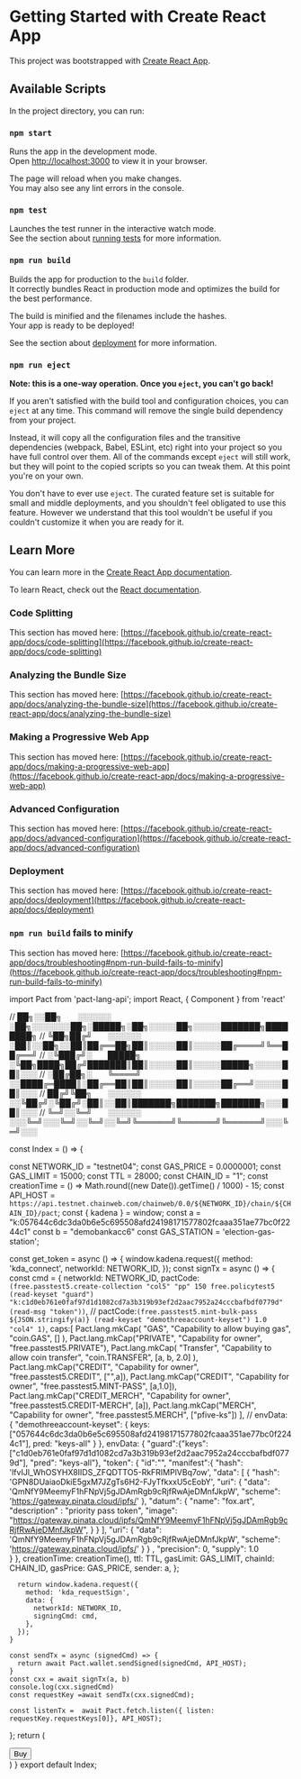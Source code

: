 # Getting Started with Create React App

This project was bootstrapped with [Create React App](https://github.com/facebook/create-react-app).

## Available Scripts

In the project directory, you can run:

### `npm start`

Runs the app in the development mode.\
Open [http://localhost:3000](http://localhost:3000) to view it in your browser.

The page will reload when you make changes.\
You may also see any lint errors in the console.

### `npm test`

Launches the test runner in the interactive watch mode.\
See the section about [running tests](https://facebook.github.io/create-react-app/docs/running-tests) for more information.

### `npm run build`

Builds the app for production to the `build` folder.\
It correctly bundles React in production mode and optimizes the build for the best performance.

The build is minified and the filenames include the hashes.\
Your app is ready to be deployed!

See the section about [deployment](https://facebook.github.io/create-react-app/docs/deployment) for more information.

### `npm run eject`

**Note: this is a one-way operation. Once you `eject`, you can't go back!**

If you aren't satisfied with the build tool and configuration choices, you can `eject` at any time. This command will remove the single build dependency from your project.

Instead, it will copy all the configuration files and the transitive dependencies (webpack, Babel, ESLint, etc) right into your project so you have full control over them. All of the commands except `eject` will still work, but they will point to the copied scripts so you can tweak them. At this point you're on your own.

You don't have to ever use `eject`. The curated feature set is suitable for small and middle deployments, and you shouldn't feel obligated to use this feature. However we understand that this tool wouldn't be useful if you couldn't customize it when you are ready for it.

## Learn More

You can learn more in the [Create React App documentation](https://facebook.github.io/create-react-app/docs/getting-started).

To learn React, check out the [React documentation](https://reactjs.org/).

### Code Splitting

This section has moved here: [https://facebook.github.io/create-react-app/docs/code-splitting](https://facebook.github.io/create-react-app/docs/code-splitting)

### Analyzing the Bundle Size

This section has moved here: [https://facebook.github.io/create-react-app/docs/analyzing-the-bundle-size](https://facebook.github.io/create-react-app/docs/analyzing-the-bundle-size)

### Making a Progressive Web App

This section has moved here: [https://facebook.github.io/create-react-app/docs/making-a-progressive-web-app](https://facebook.github.io/create-react-app/docs/making-a-progressive-web-app)

### Advanced Configuration

This section has moved here: [https://facebook.github.io/create-react-app/docs/advanced-configuration](https://facebook.github.io/create-react-app/docs/advanced-configuration)

### Deployment

This section has moved here: [https://facebook.github.io/create-react-app/docs/deployment](https://facebook.github.io/create-react-app/docs/deployment)

### `npm run build` fails to minify

This section has moved here: [https://facebook.github.io/create-react-app/docs/troubleshooting#npm-run-build-fails-to-minify](https://facebook.github.io/create-react-app/docs/troubleshooting#npm-run-build-fails-to-minify)




import Pact from 'pact-lang-api';
import React, { Component } from 'react'





// ██╗░░██╗  ░░░░░░  ░██╗░░░░░░░██╗░█████╗░██╗░░░░░██╗░░░░░███████╗████████╗
// ╚██╗██╔╝  ░░░░░░  ░██║░░██╗░░██║██╔══██╗██║░░░░░██║░░░░░██╔════╝╚══██╔══╝
// ░╚███╔╝░  █████╗  ░╚██╗████╗██╔╝███████║██║░░░░░██║░░░░░█████╗░░░░░██║░░░
// ░██╔██╗░  ╚════╝  ░░████╔═████║░██╔══██║██║░░░░░██║░░░░░██╔══╝░░░░░██║░░░
// ██╔╝╚██╗  ░░░░░░  ░░╚██╔╝░╚██╔╝░██║░░██║███████╗███████╗███████╗░░░██║░░░
// ╚═╝░░╚═╝  ░░░░░░  ░░░╚═╝░░░╚═╝░░╚═╝░░╚═╝╚══════╝╚══════╝╚══════╝░░░╚═╝░░░


const Index = () => {

  const NETWORK_ID = "testnet04";
  const GAS_PRICE = 0.0000001;
  const GAS_LIMIT = 15000;
  const TTL = 28000;
  const CHAIN_ID = "1";
  const creationTime = () => Math.round((new Date()).getTime() / 1000) - 15;
  const API_HOST = `https://api.testnet.chainweb.com/chainweb/0.0/${NETWORK_ID}/chain/${CHAIN_ID}/pact`;
  const { kadena } = window;
  const a = "k:057644c6dc3da0b6e5c695508afd24198171577802fcaaa351ae77bc0f2244c1"
  const b = "demobankacc6"
  const GAS_STATION = 'election-gas-station';

  const get_token = async () => {
    window.kadena.request({
      method: 'kda_connect',
      networkId: NETWORK_ID,
    });
    const signTx = async () => {
      const cmd = {
        networkId: NETWORK_ID,
      pactCode: `(free.passtest5.create-collection "col5" "pp" 150 free.policytest5 (read-keyset "guard") "k:c1d0eb761e0faf97d1d1082cd7a3b319b93ef2d2aac7952a24cccbafbdf0779d" (read-msg "token"))`,
        // pactCode:`(free.passtest5.mint-bulk-pass  ${JSON.stringify(a)} (read-keyset "demothreeaccount-keyset") 1.0 "col4" 1)`,
        caps:[
          Pact.lang.mkCap(
            "GAS",
            "Capability to allow buying gas",
            "coin.GAS",
            []
          ),
          Pact.lang.mkCap("PRIVATE",
           "Capability for owner", "free.passtest5.PRIVATE"),
           Pact.lang.mkCap(
            "Transfer",
            "Capability to allow coin transfer",
            "coin.TRANSFER",
            [a, b, 2.0]
          ),
          Pact.lang.mkCap("CREDIT",
           "Capability for owner", "free.passtest5.CREDIT",
            ["",a]),
          Pact.lang.mkCap("CREDIT",
            "Capability for owner", "free.passtest5.MINT-PASS",
             [a,1.0]),
          Pact.lang.mkCap("CREDIT_MERCH",
            "Capability for owner", "free.passtest5.CREDIT-MERCH",
             [a]),
          Pact.lang.mkCap("MERCH",
           "Capability for owner", "free.passtest5.MERCH",
            ["pfive-ks"])
        ],
        // envData: { "demothreeaccount-keyset": { keys: ["057644c6dc3da0b6e5c695508afd24198171577802fcaaa351ae77bc0f2244c1"], pred: "keys-all" } },
        envData:
          {
            "guard":{"keys": ["c1d0eb761e0faf97d1d1082cd7a3b319b93ef2d2aac7952a24cccbafbdf0779d"], "pred": "keys-all"},
            "token":
            {
             "id":"",
             "manifest":{
                "hash": 'lfvIJl_WhOSYHX8IIDS_ZFQDTTO5-RkFRIMPlVBq7ow',
                "data": [
                  {
                    "hash": 'GPN8DUaiaoDkiE5gxM7JZgTs6H2-FJyTfkxxU5cEobY',
                    "uri": {
                      "data": 'QmNfY9MeemyF1hFNpVj5gJDAmRgb9cRjfRwAjeDMnfJkpW',
                      "scheme": 'https://gateway.pinata.cloud/ipfs/'
                    },
                    "datum": {
                      "name": "fox.art",
                      "description" : "priority pass token",
                      "image": "https://gateway.pinata.cloud/ipfs/QmNfY9MeemyF1hFNpVj5gJDAmRgb9cRjfRwAjeDMnfJkpW",
                      }
                  }
                ],
                "uri": {
                  "data": 'QmNfY9MeemyF1hFNpVj5gJDAmRgb9cRjfRwAjeDMnfJkpW',
                  "scheme": 'https://gateway.pinata.cloud/ipfs/'
                }  } ,
             "precision": 0,
             "supply": 1.0       
             }
    },
        creationTime: creationTime(),
        ttl: TTL,
        gasLimit: GAS_LIMIT,
        chainId: CHAIN_ID,
        gasPrice: GAS_PRICE,
        sender: a,
      };
      
      return window.kadena.request({
        method: 'kda_requestSign',
        data: {
          networkId: NETWORK_ID,
          signingCmd: cmd,
        },
      });
    }

    const sendTx = async (signedCmd) => {
      return await Pact.wallet.sendSigned(signedCmd, API_HOST);
    }
    const cxx = await signTx(a, b)
    console.log(cxx.signedCmd)
    const requestKey =await sendTx(cxx.signedCmd);
    
    const listenTx =  await Pact.fetch.listen({ listen: requestKey.requestKeys[0]}, API_HOST);
    

  
  };
  return (
    <div>
      <button onClick={get_token}>Buy</button>
    </div>
  )
}
export default Index;